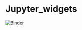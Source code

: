 # Jupyter_widgets

[![Binder](https://mybinder.org/badge_logo.svg)](https://mybinder.org/v2/gl/__plb__%2Fjupyter_widgets/master?filepath=voila%2Frender%2Fpath%2Fto%2FData_widgets.ipynb)
